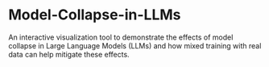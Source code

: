 # Model-Collapse-in-LLMs
An interactive visualization tool to demonstrate the effects of model collapse in Large Language Models (LLMs) and how mixed training with real data can help mitigate these effects.
